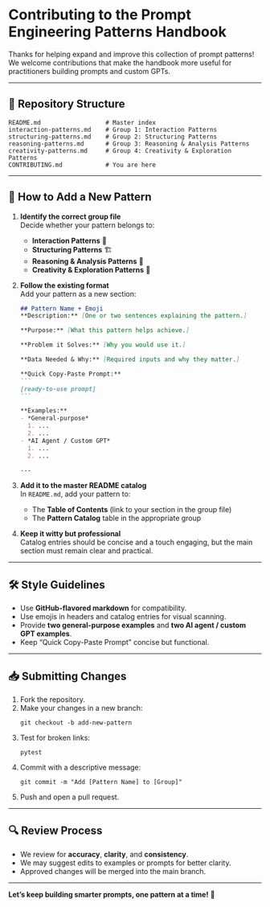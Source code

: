 # Contributing to the Prompt Engineering Patterns Handbook

Thanks for helping expand and improve this collection of prompt patterns!  
We welcome contributions that make the handbook more useful for practitioners building prompts and custom GPTs.

---

## 📂 Repository Structure

```
README.md                  # Master index
interaction-patterns.md    # Group 1: Interaction Patterns
structuring-patterns.md    # Group 2: Structuring Patterns
reasoning-patterns.md      # Group 3: Reasoning & Analysis Patterns
creativity-patterns.md     # Group 4: Creativity & Exploration Patterns
CONTRIBUTING.md            # You are here
```

---

## 🧱 How to Add a New Pattern

1. **Identify the correct group file**  
   Decide whether your pattern belongs to:
   - **Interaction Patterns** 💬
   - **Structuring Patterns** 🏗️
   - **Reasoning & Analysis Patterns** 🧠
   - **Creativity & Exploration Patterns** 🎨

2. **Follow the existing format**  
   Add your pattern as a new section:
   ````markdown
   ## Pattern Name + Emoji
   **Description:** [One or two sentences explaining the pattern.]

   **Purpose:** [What this pattern helps achieve.]

   **Problem it Solves:** [Why you would use it.]

   **Data Needed & Why:** [Required inputs and why they matter.]

   **Quick Copy-Paste Prompt:**
   ```
   [ready-to-use prompt]
   ```

   **Examples:**
   - *General-purpose*  
     1. ...
     2. ...
   - *AI Agent / Custom GPT*  
     1. ...
     2. ...

   ---
   ````

3. **Add it to the master README catalog**  
   In `README.md`, add your pattern to:
   - The **Table of Contents** (link to your section in the group file)
   - The **Pattern Catalog** table in the appropriate group

4. **Keep it witty but professional**  
   Catalog entries should be concise and a touch engaging, but the main section must remain clear and practical.

---

## 🛠️ Style Guidelines

- Use **GitHub-flavored markdown** for compatibility.
- Use emojis in headers and catalog entries for visual scanning.
- Provide **two general-purpose examples** and **two AI agent / custom GPT examples**.
- Keep “Quick Copy-Paste Prompt” concise but functional.

---

## 📥 Submitting Changes

1. Fork the repository.
2. Make your changes in a new branch:
   ```
   git checkout -b add-new-pattern
   ```
3. Test for broken links:
   ```
   pytest
   ```
4. Commit with a descriptive message:
   ```
   git commit -m "Add [Pattern Name] to [Group]"
   ```
5. Push and open a pull request.

---

## 🔍 Review Process

- We review for **accuracy**, **clarity**, and **consistency**.
- We may suggest edits to examples or prompts for better clarity.
- Approved changes will be merged into the main branch.

---

**Let’s keep building smarter prompts, one pattern at a time!** 🚀
